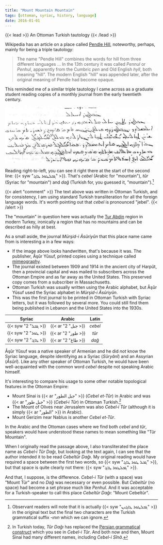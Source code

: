 ```yaml
---
title: "Mount Mountain Mountain"
tags: [ottoman, syriac, history, language]
date: 2016-01-01
---
```


{{< lead >}}
An Ottoman Turkish tautology
{{< /lead >}}

Wikipedia has an article on a place called [Pendle Hill](https://en.wikipedia.org/wiki/Pendle_Hill), noteworthy, perhaps, mainly for being a triple tautology:

> The name "Pendle Hill" combines the words for hill from three different languages ... In the 13th century it was called *Pennul* or *Penhul*, apparently from the Cumbric *pen* and Old English *hyll*, both meaning "hill". The modern English "hill" was appended later, after the original meaning of Pendle had become opaque.

This reminded me of a similar triple tautology I came across as a graduate student reading copies of a monthly journal from the early twentieth century.

![Mürşid-i Âsûriyûn](featured.png "*Mürşid-i Âsûriyûn*, May 1912")

Reading right-to-left, you can see it right there at the start of the second line: {{< syw  "ܔܒܠܛܘܪ ܛܐܓ݂" >}}. That's *cebel* (Arabic for "mountain"), *tûr* (Syriac for "mountain") and *dağ* (Turkish for, you guessed it, "mountain").[^s]

{{< alert "comment" >}}
The text above was written in Ottoman Turkish, and for consistency, I am using standard Turkish transliteration for all the foreign language words. It's worth pointing out that *cebel* is pronounced "jebel".
{{< /alert >}}

The "mountain" in question here was actually the [Tur Abdin](https://en.wikipedia.org/wiki/Tur_Abdin) region in modern Turkey, ironically a region that has no mountains and can be described as hilly at best.

As a small aside, the journal *Mürşid-i Âsûriyûn* that this place name came from is interesting a in a few ways:
* If the image above looks handwritten, that's because it was. The publisher, Âşûr Yûsuf, printed copies using a technique called [mimeography](https://en.wikipedia.org/wiki/Mimeograph).
* The journal existed between 1909 and 1914 in the ancient city of Harpût, then a provincial capital and was mailed to subscribers across the Ottoman Empire and as far away as the United States. This preserved copy comes from a subscriber in Massachusetts.
* Ottoman Turkish was usually written using the Arabic alphabet, but Âşûr Yûsuf used the Syriac alphabet in *Mürşid-i Âsûriyûn*.
* This was the first journal to be printed in Ottoman Turkish with Syriac letters, but it was followed by several more. You could still find them being published in Lebanon and the United States into the 1930s.

|Syriac | Arabic | Latin |
| :---: | :----: | :---: |
|{{< syw "ܔܒܠ" 2 >}}|{{< ar "جبل" 2 >}}|*cebel*|
|{{< syw "ܛܘܪ" 2 >}}|{{< ar "طور" 2 >}}|*tûr*|
|{{< syw "ܛܐܓ݂" 2 >}}|{{< ar "طاغ" 2 >}}|*dağ*|

Âşûr Yûsuf was a native speaker of Armenian and he did *not* know the Syriac language, despite identifying as a Syriac (*Süryânî*) and an Assyrian (*Âsûrî*). Like any other speaker of Ottoman Turkish, he would have been well-acquainted with the common word *cebel* despite not speaking Arabic himself.

It's interesting to compare his usage to some other notable topological features in the Ottoman Empire:
* Mount Sinai is {{< ar "جبل الطور" >}} (*Cebel et-Tûr*) in Arabic and was {{< ar "جبل طور" >}} (*Cebel&#8209;i Tûr*) in Ottoman Turkish.[^t]
* The Mount of Olives near Jerusalem was also *Cebel&#8209;i Tûr* (although it is simply {{< ar "الطور" >}} in Arabic).
* Mount Gerizim near Nablus is another *Cebel et-Tûr*.

In the Arabic and the Ottoman cases where we find both *cebel* and *tûr*, speakers would have understood these names to mean something like "Tûr Mountain".

When I originally read the passage above, I also transliterated the place name as *Cebel&#8209;i Tûr Dağı*, but looking at the text again, I can see that the author intended it to be read *Cebeltûr Dağı*. My original reading would have required a space between the first two words, so {{< syw  "ܔܒܠ ܛܘܪ ܛܐܓ݂" >}}, but that space is quite clearly not there: {{< syw  "ܔܒܠܛܘܪ ܛܐܓ݂" >}}.

And that, I suppose, is the difference. *Cebel-i Tûr* (with a space) was "Mount Tûr" and no *Dağ* was necessary or even possible. But *Cebeltûr* (no space) had become a set phrase much like *Penhul*. And it was acceptable for a Turkish-speaker to call this place *Cebeltûr Dağı*: "Mount Cebeltûr".

[^s]: Observant readers will note that it is actually {{< syw  "ܔܒܠܛܘܪ ܛܐܓ݂ܢܢ" >}} in the original text but the final two characters are the Turkish grammatical suffix *-ının* which we can ignore.
[^t]: In Turkish today, *Tûr Dağı* has replaced the [Persian grammatical construct](https://en.wikipedia.org/wiki/Ez%C4%81fe) which you see in *Cebel-i Tûr*. And both now and then, Mount Sinai had many different names, including *Cebel-i Sînâ*.
